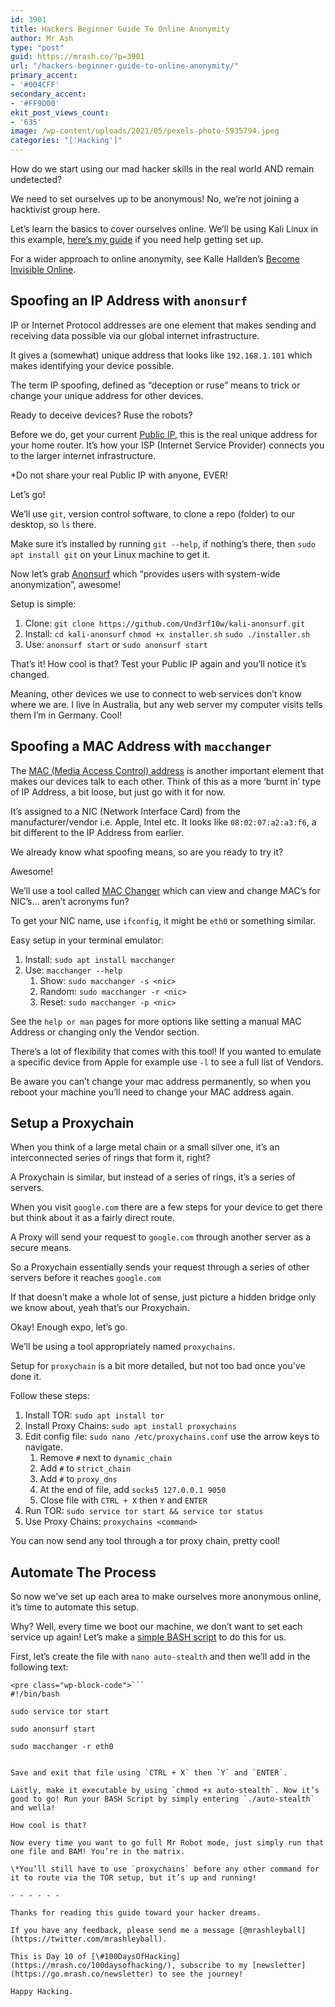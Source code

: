 ```yaml
---
id: 3901
title: Hackers Beginner Guide To Online Anonymity
author: Mr Ash
type: "post"
guid: https://mrash.co/?p=3901
url: "/hackers-beginner-guide-to-online-anonymity/"
primary_accent:
- '#004CFF'
secondary_accent:
- '#FF9D00'
ekit_post_views_count:
- '635'
image: /wp-content/uploads/2021/05/pexels-photo-5935794.jpeg
categories: "['Hacking']"
---
```


How do we start using our mad hacker skills in the real world AND remain undetected?

We need to set ourselves up to be anonymous! No, we’re not joining a hacktivist group here.

Let’s learn the basics to cover ourselves online. We’ll be using Kali Linux in this example, [here’s my guide](https://mrash.co/kali-linux-wsl-without-microsoft-store/) if you need help getting set up.

For a wider approach to online anonymity, see Kalle Hallden’s [Become Invisible Online](https://youtu.be/S4E4yAktjug).

## Spoofing an IP Address with `anonsurf`

IP or Internet Protocol addresses are one element that makes sending and receiving data possible via our global internet infrastructure.

It gives a (somewhat) unique address that looks like `192.168.1.101` which makes identifying your device possible.

The term IP spoofing, defined as “deception or ruse” means to trick or change your unique address for other devices.

Ready to deceive devices? Ruse the robots?

Before we do, get your current [Public IP](https://whatismyipaddress.com/), this is the real unique address for your home router. It’s how your ISP (Internet Service Provider) connects you to the larger internet infrastructure.

\*Do not share your real Public IP with anyone, EVER!

Let’s go!

We’ll use `git`, version control software, to clone a repo (folder) to our desktop, so `ls` there.

Make sure it’s installed by running `git --help`, if nothing’s there, then `sudo apt install git` on your Linux machine to get it.

Now let’s grab [Anonsurf](https://linuxhint.com/anonsurf/) which “provides users with system-wide anonymization”, awesome!

Setup is simple:

1. Clone: `git clone https://github.com/Und3rf10w/kali-anonsurf.git`
2. Install: `cd kali-anonsurf` `chmod +x installer.sh` `sudo ./installer.sh`
3. Use: `anonsurf start` or `sudo anonsurf start`

That’s it! How cool is that? Test your Public IP again and you’ll notice it’s changed.

Meaning, other devices we use to connect to web services don’t know where we are. I live in Australia, but any web server my computer visits tells them I’m in Germany. Cool!

## Spoofing a MAC Address with `macchanger`

The [MAC (Media Access Control) address](https://en.wikipedia.org/wiki/MAC_address) is another important element that makes our devices talk to each other. Think of this as a more ‘burnt in’ type of IP Address, a bit loose, but just go with it for now.

It’s assigned to a NIC (Network Interface Card) from the manufacturer/vendor i.e. Apple, Intel etc. It looks like `08:02:07:a2:a3:f6`, a bit different to the IP Address from earlier.

We already know what spoofing means, so are you ready to try it?

Awesome!

We’ll use a tool called [MAC Changer](https://www.hacknos.com/macchanger-in-kali-linux/) which can view and change MAC’s for NIC’s… aren’t acronyms fun?

To get your NIC name, use `ifconfig`, it might be `eth0` or something similar.

Easy setup in your terminal emulator:

1. Install: `sudo apt install macchanger`
2. Use: `macchanger --help`
    1. Show: `sudo macchanger -s <nic>`
    2. Random: `sudo macchanger -r <nic>`
    3. Reset: `sudo macchanger -p <nic>`

See the `help or man` pages for more options like setting a manual MAC Address or changing only the Vendor section.

There’s a lot of flexibility that comes with this tool! If you wanted to emulate a specific device from Apple for example use `-l` to see a full list of Vendors.

Be aware you can’t change your mac address permanently, so when you reboot your machine you’ll need to change your MAC address again.

## Setup a Proxychain

When you think of a large metal chain or a small silver one, it’s an interconnected series of rings that form it, right?

A Proxychain is similar, but instead of a series of rings, it’s a series of servers.

When you visit `google.com` there are a few steps for your device to get there but think about it as a fairly direct route.

A Proxy will send your request to `google.com` through another server as a secure means.

So a Proxychain essentially sends your request through a series of other servers before it reaches `google.com`

If that doesn’t make a whole lot of sense, just picture a hidden bridge only we know about, yeah that’s our Proxychain.

Okay! Enough expo, let’s go.

We’ll be using a tool appropriately named `proxychains`.

Setup for `proxychain` is a bit more detailed, but not too bad once you’ve done it.

Follow these steps:

1. Install TOR: `sudo apt install tor`
2. Install Proxy Chains: `sudo apt install proxychains`
3. Edit config file: `sudo nano /etc/proxychains.conf` use the arrow keys to navigate.
    1. Remove `#` next to `dynamic_chain`
    2. Add `#` to `strict_chain`
    3. Add `#` to `proxy_dns`
    4. At the end of file, add `socks5 127.0.0.1 9050`
    5. Close file with `CTRL + X` then `Y` and `ENTER`
4. Run TOR: `sudo service tor start && service tor status`
5. Use Proxy Chains: `proxychains <command>`

You can now send any tool through a tor proxy chain, pretty cool!

## Automate The Process

So now we’ve set up each area to make ourselves more anonymous online, it’s time to automate this setup.

Why? Well, every time we boot our machine, we don’t want to set each service up again! Let’s make a [simple BASH script](https://www.linux.com/training-tutorials/writing-simple-bash-script/) to do this for us.

First, let’s create the file with `nano auto-stealth` and then we’ll add in the following text:

```
<pre class="wp-block-code">```
#!/bin/bash

sudo service tor start

sudo anonsurf start

sudo macchanger -r eth0
```
```

Save and exit that file using `CTRL + X` then `Y` and `ENTER`.

Lastly, make it executable by using `chmod +x auto-stealth`. Now it’s good to go! Run your BASH Script by simply entering `./auto-stealth` and wella!

How cool is that?

Now every time you want to go full Mr Robot mode, just simply run that one file and BAM! You’re in the matrix.

\*You’ll still have to use `proxychains` before any other command for it to route via the TOR setup, but it’s up and running!

- - - - - -

Thanks for reading this guide toward your hacker dreams.

If you have any feedback, please send me a message [@mrashleyball](https://twitter.com/mrashleyball).

This is Day 10 of [\#100DaysOfHacking](https://mrash.co/100daysofhacking/), subscribe to my [newsletter](https://go.mrash.co/newsletter) to see the journey!

Happy Hacking.